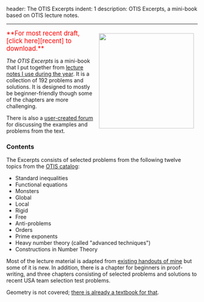 header: The OTIS Excerpts
indent: 1
description: OTIS Excerpts, a mini-book based on OTIS lecture notes.

---

<span style="float:right;padding:10px;">
<img src="http://storage.googleapis.com/otisweb-static/static/img/otis-logo-v2018.svg" 
	width="250px" />
</span>

<span style="color:red; font-size: 120%;">
**For most recent draft, [click here][recent] to download.**
</span>

*The OTIS Excerpts* is a mini-book
that I put together from
[lecture notes I use during the year](otis.html).
It is a collection of 192 problems and solutions.
It is designed to mostly be beginner-friendly
though some of the chapters are more challenging.

There is also a [user-created forum][forum]
for discussing the examples and problems from the text.

### Contents

The Excerpts consists of selected problems from the following
twelve topics from the [OTIS catalog][catalog]:

+ Standard inequalities
+ Functional equations
+ Monsters
+ Global
+ Local
+ Rigid
+ Free
+ Anti-problems
+ Orders
+ Prime exponents
+ Heavy number theory (called "advanced techniques")
+ Constructions in Number Theory

Most of the lecture material is adapted from
[existing handouts of mine](olympiad.html)
but some of it is new.
In addition, there is a chapter for beginners in proof-writing,
and three chapters consisting of selected problems
and solutions to recent USA team selection test problems.

Geometry is not covered;
[there is already a textbook for that](geombook.html).

[recent]: http://web.evanchen.cc/textbooks/OTIS-Excerpts.pdf
[catalog]: http://web.evanchen.cc/static/otis-samples/synopsis.html
[forum]: https://artofproblemsolving.com/community/c1123852_otis_excerpts
